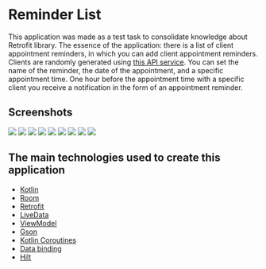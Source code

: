 # __Reminder List__
This application was made as a test task to consolidate knowledge about Retrofit library. 
The essence of the application: there is a list of client appointment reminders,
in which you can add client appointment reminders. Clients are randomly generated using [this API service](https://randomuser.me/). 
You can set the name of the reminder, the date of the appointment, and a specific appointment time. 
One hour before the appointment time with a specific client you receive a notification in the form of an appointment reminder.

## __Screenshots__

![](screenshots/2021-09-14%2016.17.55.jpg)
![](screenshots/2021-09-14%2016.17.59.jpg)
![](screenshots/2021-09-14%2016.18.04.jpg)
![](screenshots/2021-09-14%2016.18.08.jpg)
![](screenshots/2021-09-14%2016.18.11.jpg)
![](screenshots/2021-09-14%2016.18.15.jpg)
![](screenshots/2021-09-14%2016.18.19.jpg)
![](screenshots/2021-09-14%2016.18.22.jpg)
![](screenshots/2021-09-14%2016.18.26.jpg)

## __The main technologies used to create this application__

* [Kotlin](https://developer.android.com/kotlin)
* [Room](https://developer.android.com/jetpack/androidx/releases/room)
* [Retrofit](https://square.github.io/retrofit/)
* [LiveData](https://developer.android.com/topic/libraries/architecture/livedata)
* [ViewModel](https://developer.android.com/topic/libraries/architecture/viewmodel)
* [Gson](https://github.com/google/gson)
* [Kotlin Coroutines](https://developer.android.com/kotlin/coroutines)
* [Data binding](https://developer.android.com/topic/libraries/data-binding)
* [Hilt](https://developer.android.com/training/dependency-injection/hilt-android)